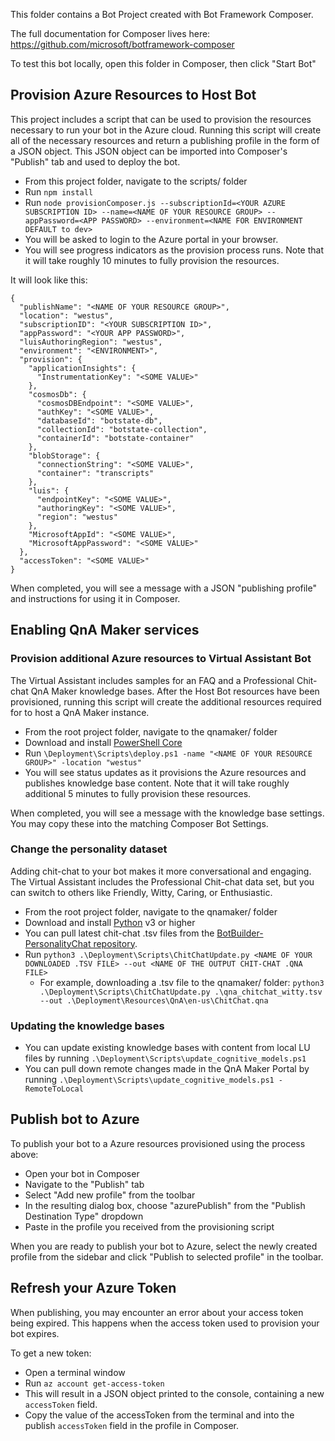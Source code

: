 This folder contains a Bot Project created with Bot Framework Composer.

The full documentation for Composer lives here:
https://github.com/microsoft/botframework-composer

To test this bot locally, open this folder in Composer, then click "Start Bot"

## Provision Azure Resources to Host Bot

This project includes a script that can be used to provision the resources necessary to run your bot in the Azure cloud. Running this script will create all of the necessary resources and return a publishing profile in the form of a JSON object.  This JSON object can be imported into Composer's "Publish" tab and used to deploy the bot.

* From this project folder, navigate to the scripts/ folder
* Run `npm install`
* Run `node provisionComposer.js --subscriptionId=<YOUR AZURE SUBSCRIPTION ID> --name=<NAME OF YOUR RESOURCE GROUP> --appPassword=<APP PASSWORD> --environment=<NAME FOR ENVIRONMENT DEFAULT to dev>`
* You will be asked to login to the Azure portal in your browser.
* You will see progress indicators as the provision process runs. Note that it will take roughly 10 minutes to fully provision the resources.

It will look like this:
```
{
  "publishName": "<NAME OF YOUR RESOURCE GROUP>",
  "location": "westus",
  "subscriptionID": "<YOUR SUBSCRIPTION ID>",
  "appPassword": "<YOUR APP PASSWORD>",
  "luisAuthoringRegion": "westus",
  "environment": "<ENVIRONMENT>",
  "provision": {
    "applicationInsights": {
      "InstrumentationKey": "<SOME VALUE>"
    },
    "cosmosDb": {
      "cosmosDBEndpoint": "<SOME VALUE>",
      "authKey": "<SOME VALUE>",
      "databaseId": "botstate-db",
      "collectionId": "botstate-collection",
      "containerId": "botstate-container"
    },
    "blobStorage": {
      "connectionString": "<SOME VALUE>",
      "container": "transcripts"
    },
    "luis": {
      "endpointKey": "<SOME VALUE>",
      "authoringKey": "<SOME VALUE>",
      "region": "westus"
    },
    "MicrosoftAppId": "<SOME VALUE>",
    "MicrosoftAppPassword": "<SOME VALUE>"
  },
  "accessToken": "<SOME VALUE>"
}
```

When completed, you will see a message with a JSON "publishing profile" and instructions for using it in Composer.

## Enabling QnA Maker services
### Provision additional Azure resources to Virtual Assistant Bot

The Virtual Assistant includes samples for an FAQ and a Professional Chit-chat QnA Maker knowledge bases. After the Host Bot resources have been provisioned, running this script will create the additional resources required for to host a QnA Maker instance.

* From the root project folder, navigate to the qnamaker/ folder
* Download and install [PowerShell Core](https://docs.microsoft.com/en-us/powershell/scripting/install/installing-powershell?view=powershell-7)
* Run `\Deployment\Scripts\deploy.ps1 -name "<NAME OF YOUR RESOURCE GROUP>" -location "westus"`
* You will see status updates as it provisions the Azure resources and publishes knowledge base content. Note that it will take roughly additional 5 minutes to fully provision these resources.

When completed, you will see a message with the knowledge base settings. You may copy these into the matching Composer Bot Settings.

### Change the personality dataset

Adding chit-chat to your bot makes it more conversational and engaging. The Virtual Assistant includes the Professional Chit-chat data set, but you can switch to others like Friendly, Witty, Caring, or Enthusiastic.

* From the root project folder, navigate to the qnamaker/ folder
* Download and install [Python](https://www.python.org/downloads/) v3 or higher
* You can pull latest chit-chat .tsv files from the [BotBuilder-PersonalityChat repository](https://github.com/Microsoft/BotBuilder-PersonalityChat/tree/master/CSharp/Datasets).
* Run `python3 .\Deployment\Scripts\ChitChatUpdate.py <NAME OF YOUR DOWNLOADED .TSV FILE> --out <NAME OF THE OUTPUT CHIT-CHAT .QNA FILE>`
    * For example, downloading a .tsv file to the qnamaker/ folder:  `python3 .\Deployment\Scripts\ChitChatUpdate.py .\qna_chitchat_witty.tsv --out .\Deployment\Resources\QnA\en-us\ChitChat.qna`

### Updating the knowledge bases
* You can update existing knowledge bases with content from local LU files by running `.\Deployment\Scripts\update_cognitive_models.ps1`
* You can pull down remote changes made in the QnA Maker Portal by running `.\Deployment\Scripts\update_cognitive_models.ps1 -RemoteToLocal`

## Publish bot to Azure

To publish your bot to a Azure resources provisioned using the process above:

* Open your bot in Composer
* Navigate to the "Publish" tab
* Select "Add new profile" from the toolbar
* In the resulting dialog box, choose "azurePublish" from the "Publish Destination Type" dropdown
* Paste in the profile you received from the provisioning script

When you are ready to publish your bot to Azure, select the newly created profile from the sidebar and click "Publish to selected profile" in the toolbar.

## Refresh your Azure Token

When publishing, you may encounter an error about your access token being expired. This happens when the access token used to provision your bot expires.

To get a new token:

* Open a terminal window
* Run `az account get-access-token`
* This will result in a JSON object printed to the console, containing a new `accessToken` field.
* Copy the value of the accessToken from the terminal and into the publish `accessToken` field in the profile in Composer.
